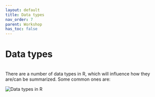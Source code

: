 ```yaml
---
layout: default
title: Data types
nav_order: 7
parent: Workshop
has_toc: false
---
```


# Data types
<br/>
There are a number of data types in R, which will influence how they are/can be summarized. Some common ones are:

![Data types in R](/DataTypes.jpg)